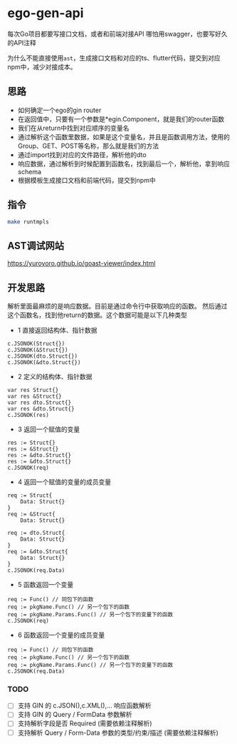 # ego-gen-api
每次Go项目都要写接口文档，或者和前端对接API
哪怕用swagger，也要写好久的API注释

为什么不能直接使用`ast`，生成接口文档和对应的ts、flutter代码，提交到对应npm中，减少对接成本。

## 思路
* 如何确定一个ego的gin router
* 在返回值中，只要有一个参数是*egin.Component，就是我们的router函数
* 我们在从return中找到对应顺序的变量名
* 通过解析这个函数里数据，如果是这个变量名，并且是函数调用方法，使用的Group、GET、POST等名称，那么就是我们的方法
* 通过import找到对应的文件路径，解析他的dto
* 响应数据，通过解析到时候配置到函数名，找到最后一个，解析他，拿到响应schema
* 根据模板生成接口文档和前端代码，提交到npm中

## 指令
```bash
make runtmpls
```

## AST调试网站
https://yuroyoro.github.io/goast-viewer/index.html

## 开发思路
解析里面最麻烦的是响应数据。目前是通过命令行中获取响应的函数。
然后通过这个函数名，找到他return的数据。这个数据可能是以下几种类型
* 1 直接返回结构体、指针数据
```
c.JSONOK(Struct{})
c.JSONOK(&Struct{})
c.JSONOK(dto.Struct{})
c.JSONOK(&dto.Struct{})
```
* 2 定义的结构体、指针数据
```
var res Struct{}
var res &Struct{}
var res dto.Struct{}
var res &dto.Struct{}
c.JSONOK(res)
```
* 3 返回一个赋值的变量
```
res := Struct{}
res := &Struct{}
res := &dto.Struct{}
res := &dto.Struct{}
c.JSONOK(req)
```
* 4 返回一个赋值的变量的成员变量
```
req := Struct{
    Data: Struct{}
}
req := &Struct{
    Data: Struct{}

req := dto.Struct{
    Data: Struct{}
}
req := &dto.Struct{
    Data: Struct{}
}
c.JSONOK(req.Data)
```
* 5 函数返回一个变量
```
req := Func() // 同包下的函数
req := pkgName.Func() // 另一个包下的函数
req := pkgName.Params.Func() // 另一个包下的变量下的函数
c.JSONOK(req)
```
* 6 函数返回一个变量的成员变量
```
req := Func() // 同包下的函数
req := pkgName.Func() // 另一个包下的函数
req := pkgName.Params.Func() // 另一个包下的变量下的函数
c.JSONOK(req.Data)
```

### TODO
- [ ] 支持 GIN 的 c.JSON(),c.XML(),... 响应函数解析
- [ ] 支持 GIN 的 Query / FormData 参数解析
- [ ] 支持解析字段是否 Required (需要依赖注释解析)
- [ ] 支持解析 Query / Form-Data 参数的类型/约束/描述 (需要依赖注释解析)
